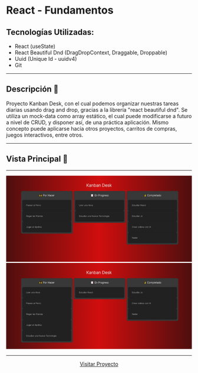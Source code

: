 # React - Fundamentos


## Tecnologías Utilizadas:

- React (useState)
- React Beautiful Dnd (DragDropContext, Draggable, Droppable)
- Uuid (Unique Id - uuidv4)
- Git 

---
## Descripción 📘 

Proyecto Kanban Desk, con el cual podemos organizar nuestras tareas diarias usando drag and drop, gracias a la librería "react beautiful dnd". Se utiliza un mock-data como array estático, el cual puede modificarse a futuro a nivel de CRUD, y disponer así, de una práctica aplicación.
Mismo concepto puede aplicarse hacia otros proyectos, carritos de compras, juegos interactivos, entre otros.


---
## Vista Principal 🎨
---

<img width="800" src="src/img/views1.png">
<img width="800" src="src/img/views2.png">

---
<center> <a href="https://proyecto-2-kanban.netlify.app/"> Visitar Proyecto </a> </center>